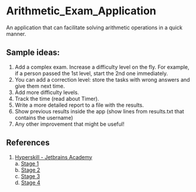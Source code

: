 # Arithmetic_Exam_Application
An application that can facilitate solving arithmetic operations in a quick manner.

## Sample ideas:

1. Add a complex exam. Increase a difficulty level on the fly. For example, if a person passed the 1st level, start the 2nd one immediately.
2. You can add a correction level: store the tasks with wrong answers and give them next time.
3. Add more difficulty levels.
4. Track the time (read about Timer).
5. Write a more detailed report to a file with the results.
6. Show previous results inside the app (show lines from results.txt that contains the username)
7. Any other improvement that might be useful!

## References
1. [Hyperskill - Jetbrains Academy](https://hyperskill.org/projects/173) <br>
    a. [Stage 1](https://hyperskill.org/projects/173/stages/893/implement) <br>
    b. [Stage 2](https://hyperskill.org/projects/173/stages/894/implement) <br>
    c. [Stage 3](https://hyperskill.org/projects/173/stages/895/implement) <br>
    d. [Stage 4](https://hyperskill.org/projects/173/stages/896/implement) <br>